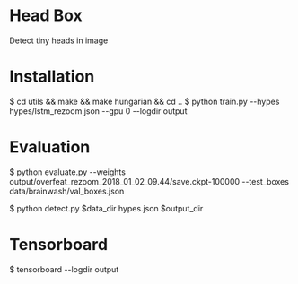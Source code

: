 # Head Box
Detect tiny heads in image

# Installation

$ cd utils  && make && make hungarian && cd ..
$ python train.py --hypes hypes/lstm_rezoom.json --gpu 0 --logdir output


# Evaluation

$ python evaluate.py --weights output/overfeat_rezoom_2018_01_02_09.44/save.ckpt-100000 --test_boxes data/brainwash/val_boxes.json

$ python detect.py $data_dir hypes.json $output_dir

# Tensorboard

$ tensorboard --logdir output


